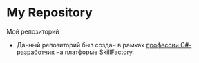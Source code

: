 # My Repository
Мой репозиторий
* Данный репозиторий был создан в рамках [профессии C#-разработчик](https://skillfactory.ru/csharp) на платформе SkillFactory.
